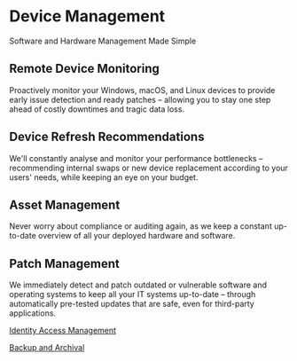 # Device Management
Software and Hardware Management Made Simple

## Remote Device Monitoring
Proactively monitor your Windows, macOS, and Linux devices to provide early issue detection and ready patches – allowing you to stay one step ahead of costly downtimes and tragic data loss.

## Device Refresh Recommendations
We'll constantly analyse and monitor your performance bottlenecks – recommending internal swaps or new device replacement according to your users' needs, while keeping an eye on your budget.

## Asset Management
Never worry about compliance or auditing again, as we keep a constant up-to-date overview of all your deployed hardware and software.

## Patch Management
We immediately detect and patch outdated or vulnerable software and operating systems to keep all your IT systems up-to-date – through automatically pre-tested updates that are safe, even for third-party applications.

[Identity Access Management](/Managed-IT-Services/Identity-Access-Management.md)

[Backup and Archival](/Managed-IT-Services/Backup-and-Archival.md)
